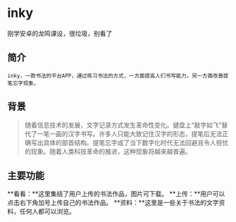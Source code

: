 # inky
刚学安卓的龙鸣课设，很垃圾，别看了

## 简介
    inky，一款书法的平台APP，通过练习书法的方式，一方面提高人们书写能力，另一方面改善提笔忘字现象。
## 背景
> 随着信息技术的发展，文字记录方式发生革命性变化。键盘上“敲字如飞”替代了一笔一画的汉字书写。许多人只能大致记住汉字的形态，提笔后无法正确写出具体的部首结构。提笔忘字成了当下数字化时代无法回避且令人担忧的现象。随着人类科技革命的推进，这种现象将越来越普遍。
## 主要功能
  **看看：**这里集结了用户上传的书法作品，图片可下载。
  **上传：**用户可以点击右下角加号上传自己的书法作品。
  **资料：**这里是一些关于书法的文字资料，任何人都可以浏览。
